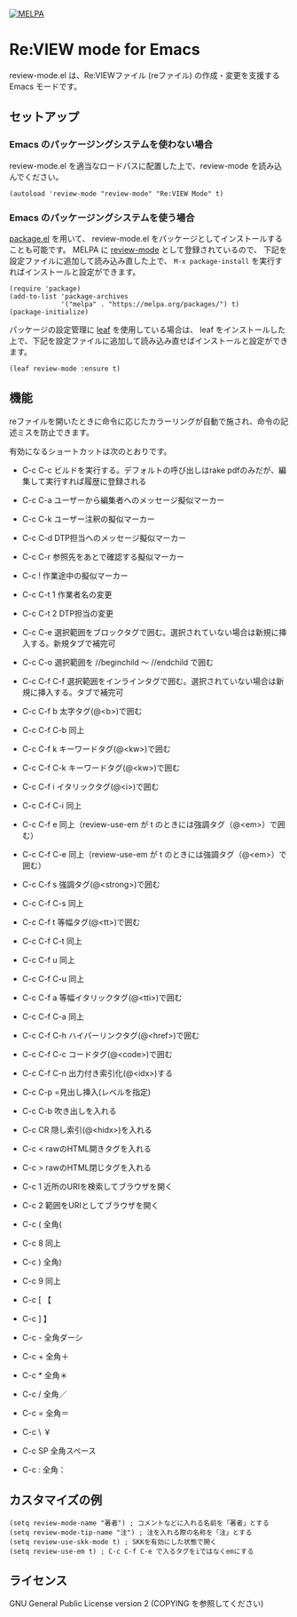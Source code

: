 [![MELPA](https://melpa.org/packages/review-mode-badge.svg)](https://melpa.org/#/review-mode)

# Re:VIEW mode for Emacs

review-mode.el は、Re:VIEWファイル (reファイル) の作成・変更を支援する Emacs モードです。

## セットアップ

### Emacs のパッケージングシステムを使わない場合
review-mode.el を適当なロードパスに配置した上で、review-mode を読み込んでください。

```elisp
(autoload 'review-mode "review-mode" "Re:VIEW Mode" t)
```

### Emacs のパッケージングシステムを使う場合
[package.el](https://emacs-jp.github.io/packages/package-management/package-el) を用いて、
review-mode.el をパッケージとしてインストールすることも可能です。
MELPA に [review-mode](https://melpa.org/#/review-mode) として登録されているので、
下記を設定ファイルに追加して読み込み直した上で、 `M-x package-install` を実行すればインストールと設定ができます。

```elisp
(require 'package)
(add-to-list 'package-archives
             '("melpa" . "https://melpa.org/packages/") t)
(package-initialize)
```

パッケージの設定管理に [leaf](https://github.com/conao3/leaf.el) を使用している場合は、
leaf をインストールした上で、下記を設定ファイルに追加して読み込み直せばインストールと設定ができます。

```elisp
(leaf review-mode :ensure t)
```

## 機能
reファイルを開いたときに命令に応じたカラーリングが自動で施され、命令の記述ミスを防止できます。

有効になるショートカットは次のとおりです。

- C-c C-c ビルドを実行する。デフォルトの呼び出しはrake pdfのみだが、編集して実行すれば履歴に登録される

- C-c C-a ユーザーから編集者へのメッセージ擬似マーカー
- C-c C-k ユーザー注釈の擬似マーカー
- C-c C-d DTP担当へのメッセージ擬似マーカー
- C-c C-r 参照先をあとで確認する擬似マーカー
- C-c !   作業途中の擬似マーカー
- C-c C-t 1 作業者名の変更
- C-c C-t 2 DTP担当の変更

- C-c C-e 選択範囲をブロックタグで囲む。選択されていない場合は新規に挿入する。新規タブで補完可
- C-c C-o 選択範囲を //beginchild 〜 //endchild で囲む
- C-c C-f C-f 選択範囲をインラインタグで囲む。選択されていない場合は新規に挿入する。タブで補完可
- C-c C-f b 太字タグ(@\<b\>)で囲む
- C-c C-f C-b 同上
- C-c C-f k キーワードタグ(@\<kw\>)で囲む
- C-c C-f C-k キーワードタグ(@\<kw\>)で囲む
- C-c C-f i イタリックタグ(@\<i\>)で囲む
- C-c C-f C-i 同上
- C-c C-f e 同上（review-use-em が t のときには強調タグ（@\<em\>）で囲む）
- C-c C-f C-e 同上（review-use-em が t のときには強調タグ（@\<em\>）で囲む）
- C-c C-f s 強調タグ(@\<strong\>)で囲む
- C-c C-f C-s 同上
- C-c C-f t 等幅タグ(@\<tt\>)で囲む
- C-c C-f C-t 同上
- C-c C-f u 同上
- C-c C-f C-u 同上
- C-c C-f a 等幅イタリックタグ(@\<tti\>)で囲む
- C-c C-f C-a 同上
- C-c C-f C-h ハイパーリンクタグ(@\<href\>)で囲む
- C-c C-f C-c コードタグ(@\<code\>)で囲む
- C-c C-f C-n 出力付き索引化(@\<idx\>)する

- C-c C-p =見出し挿入(レベルを指定)
- C-c C-b 吹き出しを入れる
- C-c CR  隠し索引(@\<hidx\>)を入れる
- C-c <   rawのHTML開きタグを入れる
- C-c >   rawのHTML閉じタグを入れる

- C-c 1   近所のURIを検索してブラウザを開く
- C-c 2   範囲をURIとしてブラウザを開く
- C-c (   全角(
- C-c 8   同上
- C-c )   全角)
- C-c 9   同上
- C-c [   【
- C-c ]    】
- C-c -    全角ダーシ
- C-c +    全角＋
- C-c *    全角＊
- C-c /    全角／
- C-c =    全角＝
- C-c \    ￥
- C-c SP   全角スペース
- C-c :    全角：

## カスタマイズの例
```
(setq review-mode-name "著者") ; コメントなどに入れる名前を「著者」とする
(setq review-mode-tip-name "注") ; 注を入れる際の名称を「注」とする
(setq review-use-skk-mode t) ; SKKを有効にした状態で開く
(setq review-use-em t) ; C-c C-f C-e で入るタグをiではなくemにする
```

## ライセンス
GNU General Public License version 2 (COPYING を参照してください)
